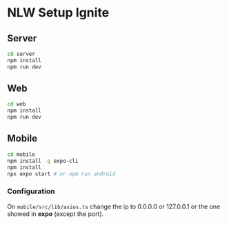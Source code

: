 # NLW Setup Ignite

## Server

```sh
cd server
npm install
npm run dev
```

## Web

```sh
cd web
npm install
npm run dev
```

## Mobile

```sh
cd mobile
npm install -g expo-cli
npm install
npx expo start # or npm run android
```

### Configuration

On `mobile/src/lib/axios.ts` change the ip to 0.0.0.0 or 127.0.0.1 or the one showed in **expo** (except the port).

